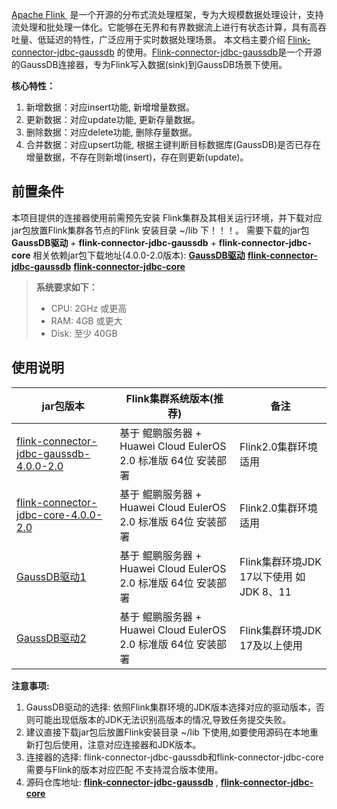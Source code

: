 ‌[Apache Flink ‌](https://flink.apache.org/) 是一个开源的分布式流处理框架，专为大规模数据处理设计，支持流处理和批处理一体化。它能够在无界和有界数据流上进行有状态计算，具有高吞吐量、低延迟的特性，广泛应用于实时数据处理场景。
本文档主要介绍 [Flink-connector-jdbc-gaussdb](https://github.com/HuaweiCloudDeveloper/gaussdb-flink-connector-jdbc) 的使用。[Flink-connector-jdbc-gaussdb](https://github.com/HuaweiCloudDeveloper/gaussdb-flink-connector-jdbc)是一个开源的GaussDB连接器，专为Flink写入数据(sink)到GaussDB场景下使用。

**核心特性：**
1. 新增数据：对应insert功能, 新增增量数据。
2. 更新数据：对应update功能, 更新存量数据。
3. ‌删除数据：对应delete功能, 删除存量数据。
4. 合并数据：对应upsert功能, 根据主键判断目标数据库(GaussDB)是否已存在增量数据，不存在则新增(insert)，存在则更新(update)。

## 前置条件
本项目提供的连接器使用前需预先安装 Flink集群及其相关运行环境，并下载对应jar包放置Flink集群各节点的Flink 安装目录 ~/lib 下！！！。
需要下载的jar包 <strong>GaussDB驱动</strong> + <strong>flink-connector-jdbc-gaussdb</strong> + <strong>flink-connector-jdbc-core</strong>
相关依赖jar包下载地址(4.0.0-2.0版本):
[**GaussDB驱动**](https://repo1.maven.org/maven2/com/huaweicloud/gaussdb/gaussdbjdbc/506.0.0.b058-jdk7/gaussdbjdbc-506.0.0.b058-jdk7.jar)
[**flink-connector-jdbc-gaussdb**](https://repo.maven.apache.org/maven2/com/huaweicloud/gaussdb/flink/flink-connector-jdbc-gaussdb/4.0.0-2.0/)
[**flink-connector-jdbc-core**](https://repo1.maven.org/maven2/org/apache/flink/flink-connector-jdbc-core/4.0.0-2.0/)


> **系统要求如下：**
> - CPU: 2GHz 或更高
> - RAM: 4GB 或更大
> - Disk: 至少 40GB

## 使用说明

| jar包版本                                                                                                                                                 | Flink集群系统版本(推荐)                                | 备注                   |
|--------------------------------------------------------------------------------------------------------------------------------------------------------|------------------------------------------------|----------------------|
| [flink-connector-jdbc-gaussdb-4.0.0-2.0](https://repo1.maven.org/maven2/org/apache/flink/flink-connector-jdbc-core/4.0.0-2.0/)                         | 基于 鲲鹏服务器 + Huawei Cloud EulerOS 2.0 标准版 64位 安装部署 | Flink2.0集群环境适用       |	
| [flink-connector-jdbc-core-4.0.0-2.0](https://repo1.maven.org/maven2/org/apache/flink/flink-connector-jdbc-core/4.0.0-2.0/)                            | 基于 鲲鹏服务器 + Huawei Cloud EulerOS 2.0 标准版 64位 安装部署 | Flink2.0集群环境适用         |	
| [GaussDB驱动1](https://repo1.maven.org/maven2/com/huaweicloud/gaussdb/gaussdbjdbc/506.0.0.b058-jdk7/gaussdbjdbc-506.0.0.b058-jdk7.jar)                   | 基于 鲲鹏服务器 + Huawei Cloud EulerOS 2.0 标准版 64位 安装部署 |Flink集群环境JDK 17以下使用  如 JDK 8、11 |	
| [GaussDB驱动2](https://repo1.maven.org/maven2/com/huaweicloud/gaussdb/gaussdbjdbc/506.0.0.b058/gaussdbjdbc-506.0.0.b058.jar)                             | 基于 鲲鹏服务器 + Huawei Cloud EulerOS 2.0 标准版 64位 安装部署 |Flink集群环境JDK 17及以上使用           |

**注意事项:**
1. GaussDB驱动的选择: 依照Flink集群环境的JDK版本选择对应的驱动版本，否则可能出现低版本的JDK无法识别高版本的情况,导致任务提交失败。
2. 建议直接下载jar包后放置Flink安装目录 ~/lib 下使用,如要使用源码在本地重新打包后使用，注意对应连接器和JDK版本。
3. 连接器的选择: flink-connector-jdbc-gaussdb和flink-connector-jdbc-core需要与Flink的版本对应匹配 不支持混合版本使用。
4. 源码仓库地址: [**flink-connector-jdbc-gaussdb**](https://github.com/HuaweiCloudDeveloper/gaussdb-flink-connector-jdbc) , [**flink-connector-jdbc-core**](https://github.com/apache/flink-connector-jdbc)
